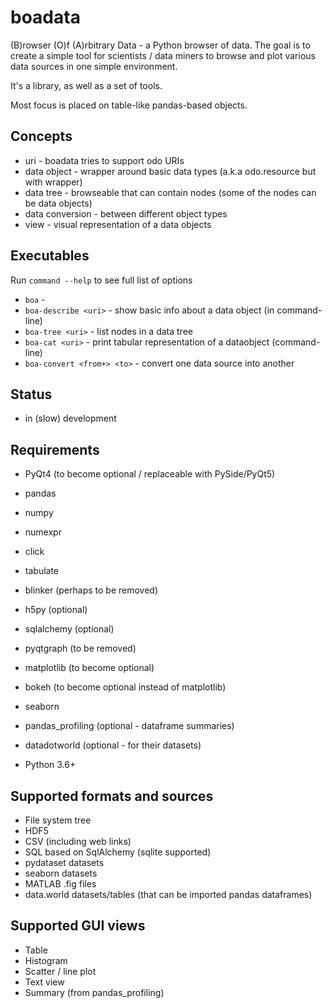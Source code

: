 boadata
=======

(B)rowser (O)f (A)rbitrary Data - a Python browser of data.
The goal is to create a simple tool for scientists / data miners
to browse and plot various data sources in one simple environment.

It's a library, as well as a set of tools.

Most focus is placed on table-like pandas-based objects.

Concepts
--------
* uri - boadata tries to support odo URIs
* data object - wrapper around basic data types (a.k.a odo.resource but with wrapper)
* data tree - browseable that can contain nodes (some of the nodes can be data objects)
* data conversion - between different object types
* view - visual representation of a data objects

Executables
------------
Run `command --help` to see full list of options

* `boa` -
* `boa-describe <uri>` - show basic info about a data object (in command-line)
* `boa-tree <uri>` - list nodes in a data tree
* `boa-cat <uri>` - print tabular representation of a dataobject (command-line)
* `boa-convert <from+> <to>` - convert one data source into another

Status
------
* in (slow) development

Requirements
------------
* PyQt4 (to become optional / replaceable with PySide/PyQt5)
* pandas
* numpy
* numexpr
* click
* tabulate
* blinker (perhaps to be removed)
* h5py (optional)
* sqlalchemy (optional)
* pyqtgraph (to be removed)
* matplotlib (to become optional)
* bokeh (to become optional instead of matplotlib)
* seaborn
* pandas_profiling (optional - dataframe summaries)
* datadotworld (optional - for their datasets)

* Python 3.6+

Supported formats and sources
-----------------------------
* File system tree
* HDF5
* CSV (including web links)
* SQL based on SqlAlchemy (sqlite supported)
* pydataset datasets
* seaborn datasets
* MATLAB .fig files
* data.world datasets/tables (that can be imported pandas dataframes)

Supported GUI views
-------------------
* Table
* Histogram
* Scatter / line plot
* Text view
* Summary (from pandas_profiling)
